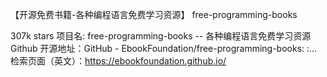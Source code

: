 【开源免费书籍-各种编程语言免费学习资源】
free-programming-books

307k stars
项目名: free-programming-books -- 各种编程语言免费学习资源
Github 开源地址：GitHub - EbookFoundation/free-programming-books: :...
检索页面（英文）：https://ebookfoundation.github.io/